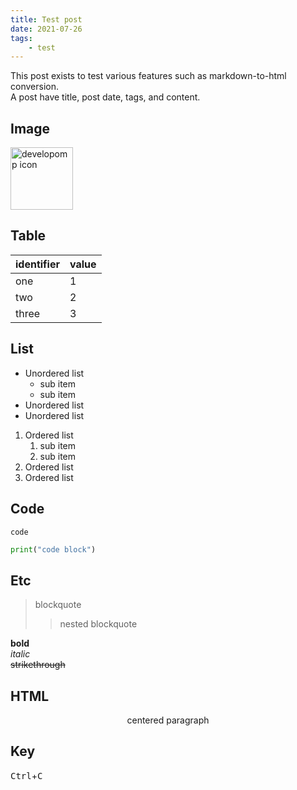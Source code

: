 ```yaml
---
title: Test post
date: 2021-07-26
tags:
    - test
---
```


<!--
comment
todo: video, html tags, underline, toc, color (css), embed, md extension, latex, image, underline
-->

This post exists to test various features such as markdown-to-html conversion.<br />
A post have title, post date, tags, and content.

## Image

<img src="/icon/icon.svg" alt="developomp icon" width="100">

## Table

| identifier | value |
| :--------- | :---- |
| one        | 1     |
| two        | 2     |
| three      | 3     |

## List

-   Unordered list
    -   sub item
    -   sub item
-   Unordered list
-   Unordered list

1. Ordered list
    1. sub item
    2. sub item
2. Ordered list
3. Ordered list

## Code

`code`<br />

```python
print("code block")
```

## Etc

> blockquote
>
> > nested blockquote

**bold**<br />
_italic_<br />
~~strikethrough~~

## HTML

<p align="center">
	centered paragraph
</p>

## Key

<kbd>Ctrl</kbd>+<kbd>C</kbd>
